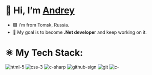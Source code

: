 # 🤙 Hi, I’m [Andrey](https://github.com/qwerroaaa)
- 🟪 i'm from Tomsk, Russia.
- 💪 My goal is to become __.Net developer__ and keep working on it.

# ⚛️ My Tech Stack:
![html-5](https://github.com/qwerroaaa/qwerroaaa/assets/127934860/1e6b45bc-6b06-4983-80f5-b01c33d55ce3)
![css-3](https://github.com/qwerroaaa/qwerroaaa/assets/127934860/560b15ff-8b25-4c6e-bb4d-b0279014ac83)
![c-sharp](https://github.com/qwerroaaa/qwerroaaa/assets/127934860/e46704a5-02f4-4137-9598-3c3144530085)
![github-sign](https://github.com/qwerroaaa/qwerroaaa/assets/127934860/809bf63b-9eb9-4942-9cac-5b2eec164069)
![git](https://github.com/qwerroaaa/qwerroaaa/assets/127934860/288578de-de2e-47c8-ad57-784f17a93f98)
![c-](https://github.com/qwerroaaa/qwerroaaa/assets/127934860/aac63162-7fa2-446d-a563-3c84cf6c0d5e)



<!---
qwerroaaa/qwerroaaa is a ✨ special ✨ repository because its `README.md` (this file) appears on your GitHub profile.
You can click the Preview link to take a look at your changes.
--->
